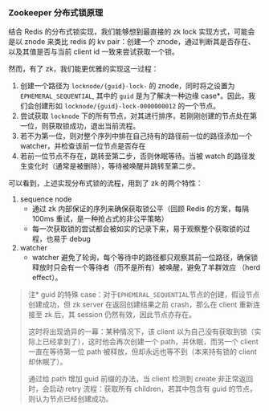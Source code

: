 ### Zookeeper 分布式锁原理
结合 Redis 的分布式锁实现，我们能够想到最直接的 zk lock 实现方式，可能会是以 znode 来类比 redis 的 kv pair：创建一个 znode，通过判断其是否存在、以及其值是否与当前 client id 一致来尝试获取一个锁。

然而，有了 zk，我们能更优雅的实现这一过程：
1. 创建一个路径为 `locknode/{guid}-lock-` 的 znode，同时将之设置为 `EPHEMERAL_SEQUENTIAL`, 其中的 `guid` 是为了解决一种边缘 case*。因此，我们会创建形如 `locknode/{guid}-lock-0000000012` 的一个节点。
2. 尝试获取 `locknode` 下的所有节点，对其进行排序，若刚刚创建的节点处在第一位，则获取锁成功，退出当前流程。
3. 若不为第一位，则对整个序列中排在自己持有的路径前一位的路径添加一个 watcher，并检查该前一位节点是否存在
4. 若前一位节点不存在，跳转至第二步，否则休眠等待。当被 watch 的路径发生变化时（通常是被删除），等待被唤醒并跳转至第二步。


可以看到，上述实现分布式锁的流程，用到了 zk 的两个特性：
1. sequence node
    - 通过 zk 内部保证的序列来确保获取锁公平（回顾 Redis 的方案，每隔 100ms 重试，是一种抢占式的非公平策略）
    - 每一次获取锁的尝试都会被如实的记录下来，易于观察整个获取锁的过程，也易于 debug
2. watcher
    - watcher 避免了轮询，每个等待中的路径都只观察其前一位路径，确保锁释放时只会有一个等待者（而不是所有）被唤醒，避免了羊群效应 （herd effect）。

> 注* guid 的特殊 case：对于`EPHEMERAL_SEQUENTIAL`节点的创建，假设节点创建成功，但 zk server 在返回创建结果之前 crash，那么在 client 重新连接至 zk 后，其 session 仍然有效，因此节点亦存在。
>
> 这时将出现诡异的一幕：某种情况下，该 client 以为自己没有获取到锁（实际上已经拿到了），这时他会再次创建一个 path，并休眠，而另一个 client 一直在等待第一位 path 被释放，但却永远也等不到（本来持有锁的 client 却休眠了）。
>
> 通过给 path 增加 guid 前缀的办法，当 client 检测到 create 非正常返回时，会启动 retry 流程：获取所有 children，若其中包含有 guid 的节点，则认为节点已经创建成功。
